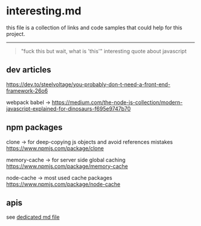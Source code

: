 # interesting.md

this file is a collection of links and code samples
that could help for this project.

---

> "fuck this but wait, what is 'this'"
interesting quote about javascript

## dev articles

https://dev.to/steelvoltage/you-probably-don-t-need-a-front-end-framework-26o6

webpack babel ->
https://medium.com/the-node-js-collection/modern-javascript-explained-for-dinosaurs-f695e9747b70


## npm packages

clone -> for deep-copying js objects and avoid references mistakes
https://www.npmjs.com/package/clone

memory-cache -> for server side global caching
https://www.npmjs.com/package/memory-cache

node-cache -> most used cache packages
https://www.npmjs.com/package/node-cache


## apis

see [dedicated md file](./about-apis.md)
